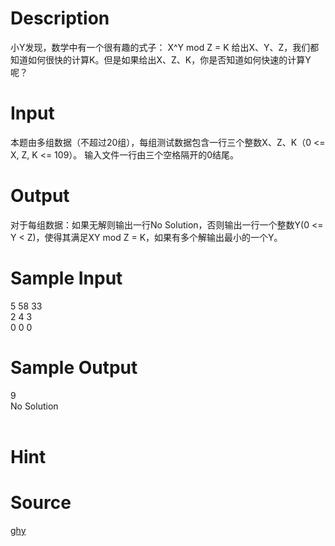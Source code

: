 
# Description

<div class="content">小Y发现，数学中有一个很有趣的式子： 
X^Y mod Z = K 
给出X、Y、Z，我们都知道如何很快的计算K。但是如果给出X、Z、K，你是否知道如何快速的计算Y呢？ 


</div>

# Input

<div class="content">本题由多组数据（不超过20组），每组测试数据包含一行三个整数X、Z、K（0 &lt;= X, Z, K &lt;= 109）。 
输入文件一行由三个空格隔开的0结尾。 
</div>

# Output

<div class="content">对于每组数据：如果无解则输出一行No Solution，否则输出一行一个整数Y(0 &lt;= Y &lt; Z)，使得其满足XY mod Z = K，如果有多个解输出最小的一个Y。 
</div>

# Sample Input

<div class="content"><span class="sampledata">5 58 33<br/>
2 4 3<br/>
0 0 0<br/>
</span></div>

# Sample Output

<div class="content"><span class="sampledata">9<br/>
No Solution<br/>
<br/>
</span></div>

# Hint

<div class="content"><p></p></div>

# Source

<div class="content"><p><a href="problemset.php?search=ghy">ghy</a></p></div>

